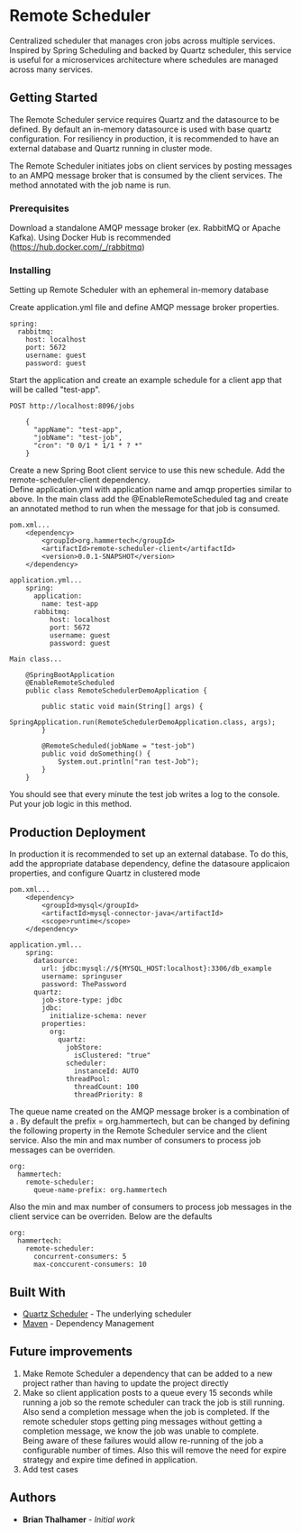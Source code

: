 # Remote Scheduler

Centralized scheduler that manages cron jobs across multiple services.  Inspired by Spring Scheduling and backed by 
Quartz scheduler, this service is useful for a microservices architecture where schedules 
are managed across many services.  

## Getting Started

The Remote Scheduler service requires Quartz and the datasource to be defined.  By default 
an in-memory datasource is used with base quartz configuration.  For resiliency in production, 
it is recommended to have an external database and Quartz running in cluster mode.  

The Remote Scheduler initiates jobs on client services by posting messages to an AMPQ message broker 
that is consumed by the client services.  The method annotated with the job name is run.


### Prerequisites

Download a standalone AMQP message broker (ex. RabbitMQ or Apache Kafka).  Using Docker Hub is recommended (https://hub.docker.com/_/rabbitmq)


### Installing

Setting up Remote Scheduler with an ephemeral in-memory database

Create application.yml file and define AMQP message broker properties.

```
spring:
  rabbitmq:
    host: localhost
    port: 5672
    username: guest
    password: guest
```

Start the application and create an example schedule for a client app that will be called "test-app".

```
POST http://localhost:8096/jobs

    {
      "appName": "test-app",
      "jobName": "test-job",
      "cron": "0 0/1 * 1/1 * ? *"
    }
```

Create a new Spring Boot client service to use this new schedule. Add the remote-scheduler-client dependency.  
Define application.yml with application name and amqp properties similar to above.  In the 
main class add the @EnableRemoteScheduled tag and create an annotated method to run when the message for that 
job is consumed.

```
pom.xml...
    <dependency>
        <groupId>org.hammertech</groupId>
        <artifactId>remote-scheduler-client</artifactId>
        <version>0.0.1-SNAPSHOT</version>
    </dependency>

application.yml...
    spring:
      application:
        name: test-app
      rabbitmq:
          host: localhost
          port: 5672
          username: guest
          password: guest

Main class...

    @SpringBootApplication
    @EnableRemoteScheduled
    public class RemoteSchedulerDemoApplication {
    
        public static void main(String[] args) {
            SpringApplication.run(RemoteSchedulerDemoApplication.class, args);
        }
    
        @RemoteScheduled(jobName = "test-job")
        public void doSomething() {
            System.out.println("ran test-Job");
        }
    }
```

You should see that every minute the test job writes a log to the console.  Put your job logic in 
this method.

## Production Deployment

In production it is recommended to set up an external database.  To do this, add the 
appropriate database dependency, define the datasoure applicaion properties, and configure Quartz in
clustered mode

```
pom.xml...
    <dependency>
        <groupId>mysql</groupId>
        <artifactId>mysql-connector-java</artifactId>
        <scope>runtime</scope>
    </dependency>

application.yml...
    spring:
      datasource:
        url: jdbc:mysql://${MYSQL_HOST:localhost}:3306/db_example
        username: springuser
        password: ThePassword
      quartz:
        job-store-type: jdbc
        jdbc:
          initialize-schema: never
        properties:
          org:
            quartz:
              jobStore:
                isClustered: "true"
              scheduler:
                instanceId: AUTO
              threadPool:
                threadCount: 100
                threadPriority: 8
```

The queue name created on the AMQP message broker is a combination of a <prefix>.<job name>
By default the prefix = org.hammertech, but can be changed by defining the following property 
in the Remote Scheduler service and the client service.  Also the min and max number of consumers
to process job messages can be overriden.  

```
org:
  hammertech:
    remote-scheduler:
      queue-name-prefix: org.hammertech
```

Also the min and max number of consumers to process job messages in the client service 
can be overriden.  Below are the defaults  

```
org:
  hammertech:
    remote-scheduler:
      concurrent-consumers: 5
      max-conccurent-consumers: 10
```

## Built With

* [Quartz Scheduler](http://www.quartz-scheduler.org/) - The underlying scheduler
* [Maven](https://maven.apache.org/) - Dependency Management

## Future improvements

1) Make Remote Scheduler a dependency that can be added to a new project rather than 
having to update the project directly
2) Make so client application posts to a queue every 15 seconds while running a job 
so the remote scheduler can track the job is still running.  Also send a completion message 
when the job is completed.   If the remote scheduler stops getting ping messages without 
getting a completion message, we know the job was unable to complete.  
Being aware of these failures would allow re-running of the job a configurable number of times.
Also this will remove the need for expire strategy and expire time defined in application.
3) Add test cases

## Authors

* **Brian Thalhamer** - *Initial work*